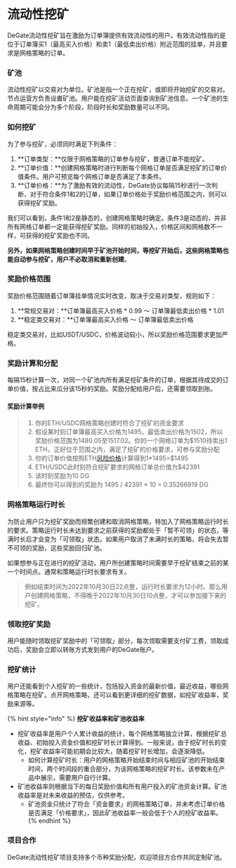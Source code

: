 # 流动性挖矿

DeGate流动性挖矿旨在激励为订单簿提供有效流动性的用户。有效流动性指的是位于订单簿买1（最高买入价格）和卖1（最低卖出价格）附近范围的挂单，并且要求是网格策略的订单。

### 矿池

流动性挖矿以交易对为单位。矿池是指一个正在挖矿，或即将开始挖矿的交易对。节点运营方负责设置矿池。用户能在挖矿活动页面查询到矿池信息。一个矿池的生命周期可能会分为多个阶段，阶段时长和奖励数量可以不同。

### 如何挖矿

为了参与挖矿，必须同时满足下列条件：

1. \*\*订单类型：\*\*仅限于网格策略的订单参与挖矿，普通订单不能挖矿。
2. \*\*订单价值：\*\*创建网格策略时进行判断每个网格订单是否满足挖矿的订单价值条件。用户可预览每个网格订单是否满足了本条件。
3. \*\*订单价格：\*\*为了激励有效的流动性，DeGate协议每隔15秒进行一次判断，对于符合条件1和2的订单，如果订单价格处于奖励价格范围之内，则可以获得挖矿奖励。

我们可以看到，条件1和2是静态的，创建网格策略时确定。条件3是动态的，并非所有网格订单都一定能获得挖矿奖励。同样的初始投入，价格区间和网格数不一样，可获得的挖矿奖励也不同。

**另外，如果网格策略创建时间早于矿池开始时间，等挖矿开始后，这些网格策略也能自动参与挖矿，用户不必取消和重新创建**。

### 奖励价格范围

奖励价格范围随着订单簿挂单情况实时改变，取决于交易对类型，规则如下：

1. \*\*常规交易对：\*\*订单簿最高买入价格 \* 0.99 ～ 订单簿最低卖出价格 \* 1.01
2. \*\*稳定类交易对：\*\*订单簿最高买入价格 ～ 订单簿最低卖出价格

稳定类交易对，比如USDT/USDC，价格波动较小，所以奖励价格范围要求更加严格。

### 奖励计算和分配

每隔15秒计算一次，对同一个矿池内所有满足挖矿条件的订单，根据其待成交的订单价值，按占比来瓜分该15秒的奖励。奖励分配给用户后，还需要领取到账。

#### 奖励计算举例

> 1. 你的ETH/USDC网格策略创建时符合了挖矿的资金要求
> 2. 假设某时刻订单簿最高买入价格为1495，最低卖出价格为1502，所以奖励价格范围为1480.05至1517.02。你的一个网格订单为$1510待卖出1 ETH，正好位于范围之内，满足了挖矿的价格要求，可参与奖励分配
> 3. 你的订单价值按照ETH[风险价格](../concepts/economic-security.md#feng-xian-jia-ge)计算得到1\*1495=$1495
> 4. ETH/USDC此时刻符合挖矿要求的网格订单总价值为$42391
> 5. 该时刻奖励为10 DG
> 6. 最终你可以得到的奖励为 1495 / 42391 \* 10 = 0.35266919 DG

### 网格策略运行时长

为防止用户只为挖矿奖励而频繁创建和取消网格策略，特加入了网格策略运行时长的要求。策略运行时长未达到要求之前获得的奖励都处于「暂不可领」的状态，等满时长后才会变为「可领取」状态。如果用户取消了未满时长的策略，将会失去暂不可领的奖励，这些奖励回归矿池。

如果想参与正在进行的挖矿活动，用户所创建策略时间需要早于挖矿结束之前的某一个时间点。通常和策略运行时长要求有关。

> 例如结束时间为2022年10月30日22点整，运行时长要求为12小时。那么用户创建网格策略，不得晚于2022年10月30日10点整，才可以参加接下来的挖矿。

### 领取挖矿奖励

用户能随时领取挖矿奖励中的「可领取」部分，每次领取需要支付矿工费，领取成功后，奖励会立即以转账方式发到用户的DeGate账户。

### 挖矿统计

用户还能看到个人挖矿的一些统计，包括投入资金的最新价值，最近收益，哪些网格策略在挖矿。点开网格策略，还可以看到更详细的挖矿数据，如挖矿收益率，奖励来源等。

{% hint style="info" %}
**挖矿收益率和矿池收益率**

* 挖矿收益率是用户个人累计收益的统计，每个网格策略独立计算，根据挖矿总收益、初始投入资金价值和挖矿时长计算得到。一般来说，由于挖矿时长的变化，挖矿收益率可能初期会比较大，随着挖矿时长增加，会逐渐降低。
  * 如何计算挖矿时长：用户的网格策略开始结束时间与相应矿池的开始结束时间，两个时间段的重合部分，为该网格策略的挖矿时长。该参数未在产品中展示，需要用户自行计算。
* 矿池收益率则根据当下的每日奖励价值和所有用户投入的矿池资金计算。矿池收益率是对未来收益的预估，仅供参考。
  * 矿池资金只统计了符合「资金要求」的网格策略订单，并未考虑订单价格是否满足「价格要求」，因此矿池收益率一般会低于个人的挖矿收益率。
{% endhint %}

### 项目合作

DeGate流动性挖矿项目支持多个币种奖励分配，欢迎项目方合作共同定制矿池。

